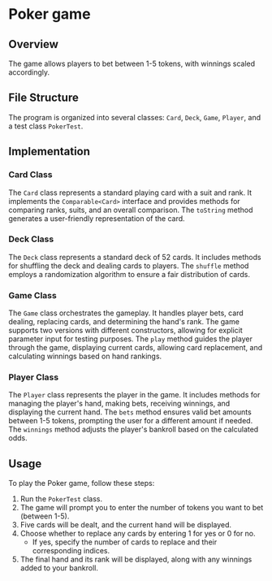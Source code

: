 # Poker game 

## Overview
The game allows players to bet between 1-5 tokens, with winnings scaled accordingly.

## File Structure
The program is organized into several classes: `Card`, `Deck`, `Game`, `Player`, and a test class `PokerTest`. 

## Implementation

### Card Class
The `Card` class represents a standard playing card with a suit and rank. It implements the `Comparable<Card>` interface and provides methods for comparing ranks, suits, and an overall comparison. The `toString` method generates a user-friendly representation of the card.

### Deck Class
The `Deck` class represents a standard deck of 52 cards. It includes methods for shuffling the deck and dealing cards to players. The `shuffle` method employs a randomization algorithm to ensure a fair distribution of cards.

### Game Class
The `Game` class orchestrates the gameplay. It handles player bets, card dealing, replacing cards, and determining the hand's rank. The game supports two versions with different constructors, allowing for explicit parameter input for testing purposes. The `play` method guides the player through the game, displaying current cards, allowing card replacement, and calculating winnings based on hand rankings.

### Player Class
The `Player` class represents the player in the game. It includes methods for managing the player's hand, making bets, receiving winnings, and displaying the current hand. The `bets` method ensures valid bet amounts between 1-5 tokens, prompting the user for a different amount if needed. The `winnings` method adjusts the player's bankroll based on the calculated odds.

## Usage
To play the Poker game, follow these steps:

1. Run the `PokerTest` class.
2. The game will prompt you to enter the number of tokens you want to bet (between 1-5).
3. Five cards will be dealt, and the current hand will be displayed.
4. Choose whether to replace any cards by entering 1 for yes or 0 for no.
   - If yes, specify the number of cards to replace and their corresponding indices.
5. The final hand and its rank will be displayed, along with any winnings added to your bankroll.

